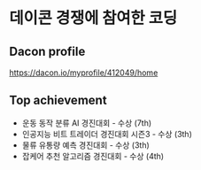 # 데이콘 경쟁에 참여한 코딩

## Dacon profile
https://dacon.io/myprofile/412049/home

## Top achievement
+ 운동 동작 분류 AI 경진대회 - 수상 (7th)
+ 인공지능 비트 트레이더 경진대회 시즌3 - 수상 (3th)
+ 물류 유통량 예측 경진대회 - 수상 (3th)
+ 잡케어 추천 알고리즘 경진대회 - 수상 (4th)
